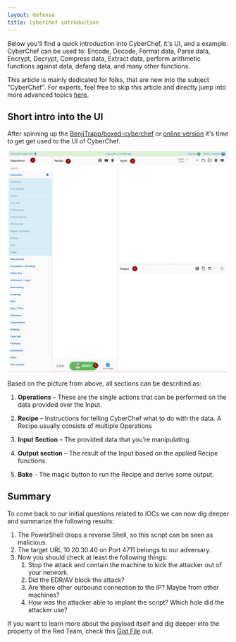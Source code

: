 ```yaml
---
layout: defense
title: CyberChef introduction
---
```


Below you'll find a quick introduction into CyberChef, it's UI, and a example. CyberChef can be used to: Encode, Decode, Format data, Parse data, Encrypt, Decrypt, Compress data, Extract data, perform arithmetic functions against data, defang data, and many other functions.

This article is mainly dedicated for folks, that are new into the subject "CyberChef". For experts, feel free to skip this article and directly jump into more advanced topics [here](https://benjitrapp.github.io/defenses/2023-06-18-cyberchef-recipes-cheatsheet/).

## Short intro into the UI

After spinning up the [BenjiTrapp/boxed-cyberchef](https://github.com/BenjiTrapp/boxed-cyberchef) or [online version](https://gchq.github.io/CyberChef/) it's time to get get used to the UI of CyberChef.

<p align="center">
<img width="600" src="/images/cyberchef_ui.jpg">
</p>

Based on the picture from above, all sections can be described as:

1. **Operations** – These are the single actions that can be performed on the data provided over the Input.

2. **Recipe** – Instructions for telling CyberChef what to do with the data. A Recipe usually consists of multiple Operations

3. **Input Section** – The provided data that you’re manipulating.

4. **Output section** – The result of the Input based on the applied Recipe functions.

5. **Bake** - The magic button to run the Recipe and derive some output.

## Summary

To come back to our initial questions related to IOCs we can now dig deeper and summarize the following results:

1. The PowerShell drops a reverse Shell, so this script can be seen as malicious.
2. The target URL 10.20.30.40 on Port 4711 belongs to our adversary.
3. Now you should check at least the following things:
   1. Stop the attack and contain the machine to kick the attacker out of your network.
   2. Did the EDR/AV block the attack?
   3. Are there other outbound connection to the IP? Maybe from other machines?
   4. How was the attacker able to implant the script? Which hole did the attacker use?

If you want to learn more about the payload itself and dig deeper into the property of the Red Team, check this [Gist File](https://gist.github.com/BenjiTrapp/c7df0f9307ff236f863b2b271ae9d64d) out.

